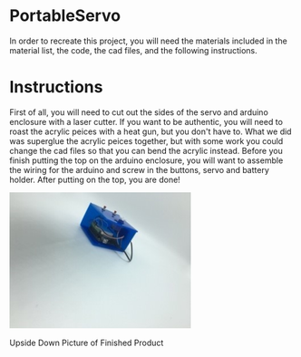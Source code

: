 # PortableServo

In order to recreate this project, you will need the materials included in the material list, the code, the cad files, and the following instructions.

# Instructions

First of all, you will need to cut out the sides of the servo and arduino enclosure with a laser cutter. If you want to be authentic,
you will need to roast the acrylic peices with a heat gun, but you don't have to. What we did was superglue the acrylic peices together, 
but with some work you could change the cad files so that you can bend the acrylic instead. Before you finish putting the top on the 
arduino enclosure, you will want to assemble the wiring for the arduino and screw in the buttons, servo and battery holder. After putting on
the top, you are done! 

![Picture of finished product](https://github.com/pschake34/PortableServo/blob/master/IMG_0084.JPG)

Upside Down Picture of Finished Product
